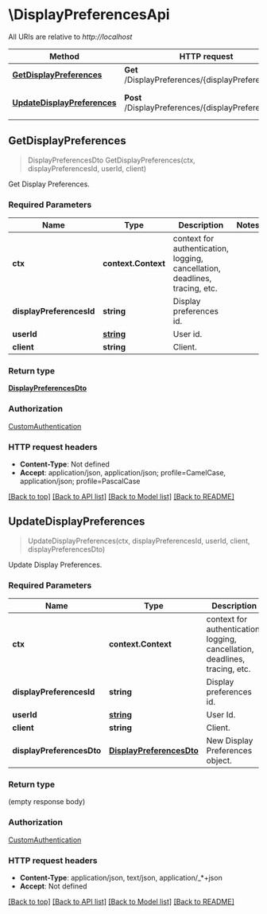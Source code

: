 # \DisplayPreferencesApi

All URIs are relative to *http://localhost*

Method | HTTP request | Description
------------- | ------------- | -------------
[**GetDisplayPreferences**](DisplayPreferencesApi.md#GetDisplayPreferences) | **Get** /DisplayPreferences/{displayPreferencesId} | Get Display Preferences.
[**UpdateDisplayPreferences**](DisplayPreferencesApi.md#UpdateDisplayPreferences) | **Post** /DisplayPreferences/{displayPreferencesId} | Update Display Preferences.



## GetDisplayPreferences

> DisplayPreferencesDto GetDisplayPreferences(ctx, displayPreferencesId, userId, client)

Get Display Preferences.

### Required Parameters


Name | Type | Description  | Notes
------------- | ------------- | ------------- | -------------
**ctx** | **context.Context** | context for authentication, logging, cancellation, deadlines, tracing, etc.
**displayPreferencesId** | **string**| Display preferences id. | 
**userId** | [**string**](.md)| User id. | 
**client** | **string**| Client. | 

### Return type

[**DisplayPreferencesDto**](DisplayPreferencesDto.md)

### Authorization

[CustomAuthentication](../README.md#CustomAuthentication)

### HTTP request headers

- **Content-Type**: Not defined
- **Accept**: application/json, application/json; profile=CamelCase, application/json; profile=PascalCase

[[Back to top]](#) [[Back to API list]](../README.md#documentation-for-api-endpoints)
[[Back to Model list]](../README.md#documentation-for-models)
[[Back to README]](../README.md)


## UpdateDisplayPreferences

> UpdateDisplayPreferences(ctx, displayPreferencesId, userId, client, displayPreferencesDto)

Update Display Preferences.

### Required Parameters


Name | Type | Description  | Notes
------------- | ------------- | ------------- | -------------
**ctx** | **context.Context** | context for authentication, logging, cancellation, deadlines, tracing, etc.
**displayPreferencesId** | **string**| Display preferences id. | 
**userId** | [**string**](.md)| User Id. | 
**client** | **string**| Client. | 
**displayPreferencesDto** | [**DisplayPreferencesDto**](DisplayPreferencesDto.md)| New Display Preferences object. | 

### Return type

 (empty response body)

### Authorization

[CustomAuthentication](../README.md#CustomAuthentication)

### HTTP request headers

- **Content-Type**: application/json, text/json, application/_*+json
- **Accept**: Not defined

[[Back to top]](#) [[Back to API list]](../README.md#documentation-for-api-endpoints)
[[Back to Model list]](../README.md#documentation-for-models)
[[Back to README]](../README.md)

